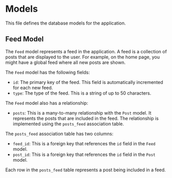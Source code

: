 # Models

This file defines the database models for the application.

## Feed Model

The `Feed` model represents a feed in the application. A feed is a collection of posts that are displayed to the user. For example, on the home page, you might have a global feed where all new posts are shown.

The `Feed` model has the following fields:

- `id`: The primary key of the feed. This field is automatically incremented for each new feed.
- `type`: The type of the feed. This is a string of up to 50 characters.

The `Feed` model also has a relationship:

- `posts`: This is a many-to-many relationship with the `Post` model. It represents the posts that are included in the feed. The relationship is implemented using the `posts_feed` association table.

The `posts_feed` association table has two columns:

- `feed_id`: This is a foreign key that references the `id` field in the `Feed` model.
- `post_id`: This is a foreign key that references the `id` field in the `Post` model.

Each row in the `posts_feed` table represents a post being included in a feed.
